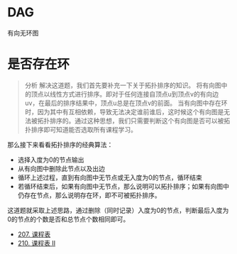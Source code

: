 # DAG
有向无环图

# 是否存在环
> 分析
解决这道题，我们首先要补充一下关于拓扑排序的知识。
将有向图中的顶点以线性方式进行排序。即对于任何连接自顶点u到顶点v的有向边uv，在最后的排序结果中，顶点u总是在顶点v的前面。
当有向图中存在环时，因为其中有互相依赖，导致无法决定谁前谁后，这时候这个有向图是无法被拓扑排序的。通过这种思想，我们只需要判断这个有向图是否可以被拓扑排序即可知道能否选取所有课程学习。

那么接下来看看拓扑排序的经典算法：

* 选择入度为0的节点输出
* 从有向图中删除此节点以及出边
* 循环上述过程，直到有向图中无节点或无入度为0的节点，循环结束
* 若循环结束后，如果有向图中无节点，那么说明可以拓扑排序；如果有向图中仍存在节点，那么说明存在环，即不可被拓扑排序。

这道题就采取上述思路，通过删除（同时记录）入度为0的节点，判断最后入度为0的节点的个数是否和总节点个数相同即可。
    
* [207. 课程表](https://leetcode-cn.com/problems/course-schedule/)
* [210. 课程表 II](https://leetcode-cn.com/problems/course-schedule-ii/)



